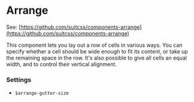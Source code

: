 Arrange
=====

See: [https://github.com/suitcss/components-arrange](https://github.com/suitcss/components-arrange)

This component lets you lay out a row of cells in various ways. You can
specify whether a cell should be wide enough to fit its content, or take up
the remaining space in the row. It's also possible to give all cells an
equal width, and to control their vertical alignment.

### Settings

- `$arrange-gutter-size`


